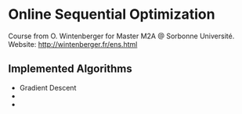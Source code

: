 # Online Sequential Optimization

Course from O. Wintenberger for Master M2A @ Sorbonne Université.   
Website: http://wintenberger.fr/ens.html

## Implemented Algorithms
- Gradient Descent
-
-